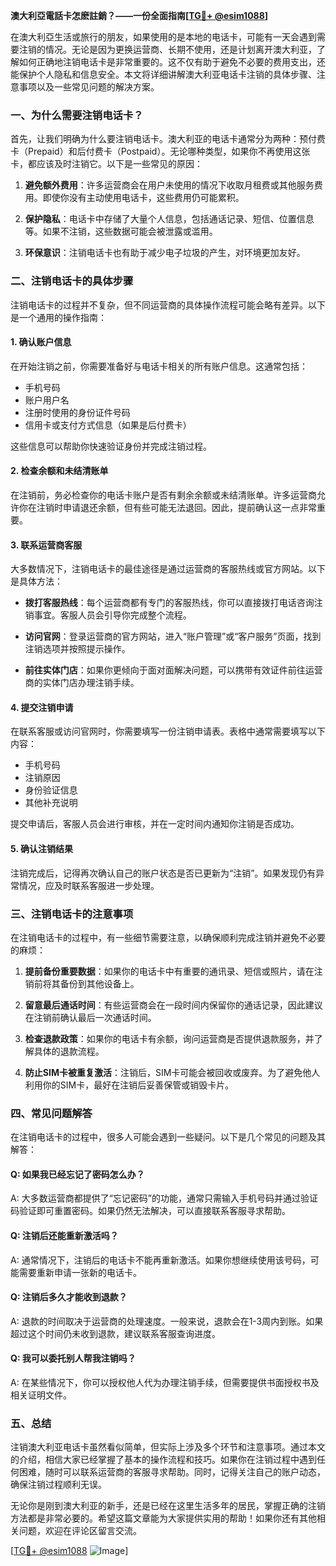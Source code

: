 **澳大利亞電話卡怎麽註銷？——一份全面指南[[TG💪+ @esim1088](https://t.me/s/esim1088)]**

在澳大利亞生活或旅行的朋友，如果使用的是本地的电话卡，可能有一天会遇到需要注销的情况。无论是因为更换运营商、长期不使用，还是计划离开澳大利亚，了解如何正确地注销电话卡是非常重要的。这不仅有助于避免不必要的费用支出，还能保护个人隐私和信息安全。本文将详细讲解澳大利亚电话卡注销的具体步骤、注意事项以及一些常见问题的解决方案。

### 一、为什么需要注销电话卡？

首先，让我们明确为什么要注销电话卡。澳大利亚的电话卡通常分为两种：预付费卡（Prepaid）和后付费卡（Postpaid）。无论哪种类型，如果你不再使用这张卡，都应该及时注销它。以下是一些常见的原因：

1. **避免额外费用**：许多运营商会在用户未使用的情况下收取月租费或其他服务费用。即使你没有主动使用电话卡，这些费用仍可能累积。
   
2. **保护隐私**：电话卡中存储了大量个人信息，包括通话记录、短信、位置信息等。如果不注销，这些数据可能会被泄露或滥用。

3. **环保意识**：注销电话卡也有助于减少电子垃圾的产生，对环境更加友好。

### 二、注销电话卡的具体步骤

注销电话卡的过程并不复杂，但不同运营商的具体操作流程可能会略有差异。以下是一个通用的操作指南：

#### 1. 确认账户信息

在开始注销之前，你需要准备好与电话卡相关的所有账户信息。这通常包括：
- 手机号码
- 账户用户名
- 注册时使用的身份证件号码
- 信用卡或支付方式信息（如果是后付费卡）

这些信息可以帮助你快速验证身份并完成注销过程。

#### 2. 检查余额和未结清账单

在注销前，务必检查你的电话卡账户是否有剩余余额或未结清账单。许多运营商允许你在注销时申请退还余额，但有些可能无法退回。因此，提前确认这一点非常重要。

#### 3. 联系运营商客服

大多数情况下，注销电话卡的最佳途径是通过运营商的客服热线或官方网站。以下是具体方法：

- **拨打客服热线**：每个运营商都有专门的客服热线，你可以直接拨打电话咨询注销事宜。客服人员会引导你完成整个流程。
  
- **访问官网**：登录运营商的官方网站，进入“账户管理”或“客户服务”页面，找到注销选项并按照提示操作。

- **前往实体门店**：如果你更倾向于面对面解决问题，可以携带有效证件前往运营商的实体门店办理注销手续。

#### 4. 提交注销申请

在联系客服或访问官网时，你需要填写一份注销申请表。表格中通常需要填写以下内容：
- 手机号码
- 注销原因
- 身份验证信息
- 其他补充说明

提交申请后，客服人员会进行审核，并在一定时间内通知你注销是否成功。

#### 5. 确认注销结果

注销完成后，记得再次确认自己的账户状态是否已更新为“注销”。如果发现仍有异常情况，应及时联系客服进一步处理。

### 三、注销电话卡的注意事项

在注销电话卡的过程中，有一些细节需要注意，以确保顺利完成注销并避免不必要的麻烦：

1. **提前备份重要数据**：如果你的电话卡中有重要的通讯录、短信或照片，请在注销前将其备份到其他设备上。

2. **留意最后通话时间**：有些运营商会在一段时间内保留你的通话记录，因此建议在注销前确认最后一次通话时间。

3. **检查退款政策**：如果你的电话卡有余额，询问运营商是否提供退款服务，并了解具体的退款流程。

4. **防止SIM卡被重复激活**：注销后，SIM卡可能会被回收或废弃。为了避免他人利用你的SIM卡，最好在注销后妥善保管或销毁卡片。

### 四、常见问题解答

在注销电话卡的过程中，很多人可能会遇到一些疑问。以下是几个常见的问题及其解答：

#### Q: 如果我已经忘记了密码怎么办？
A: 大多数运营商都提供了“忘记密码”的功能，通常只需输入手机号码并通过验证码验证即可重置密码。如果仍然无法解决，可以直接联系客服寻求帮助。

#### Q: 注销后还能重新激活吗？
A: 通常情况下，注销后的电话卡不能再重新激活。如果你想继续使用该号码，可能需要重新申请一张新的电话卡。

#### Q: 注销后多久才能收到退款？
A: 退款的时间取决于运营商的处理速度。一般来说，退款会在1-3周内到账。如果超过这个时间仍未收到退款，建议联系客服查询进度。

#### Q: 我可以委托别人帮我注销吗？
A: 在某些情况下，你可以授权他人代为办理注销手续，但需要提供书面授权书及相关证明文件。

### 五、总结

注销澳大利亚电话卡虽然看似简单，但实际上涉及多个环节和注意事项。通过本文的介绍，相信大家已经掌握了基本的操作流程和技巧。如果你在注销过程中遇到任何困难，随时可以联系运营商的客服寻求帮助。同时，记得关注自己的账户动态，确保注销过程顺利无误。

无论你是刚到澳大利亚的新手，还是已经在这里生活多年的居民，掌握正确的注销方法都是非常必要的。希望这篇文章能为大家提供实用的帮助！如果你还有其他相关问题，欢迎在评论区留言交流。

[[TG💪+ @esim1088](https://t.me/s/esim1088) ![Image](https://i.postimg.cc/4NQfJmqS/Snipaste-2025-05-13-00-14-12.png)]